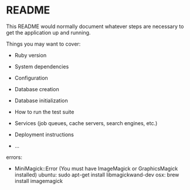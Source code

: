 # README

This README would normally document whatever steps are necessary to get the
application up and running.

Things you may want to cover:

* Ruby version

* System dependencies

* Configuration

* Database creation

* Database initialization

* How to run the test suite

* Services (job queues, cache servers, search engines, etc.)

* Deployment instructions

* ...

errors: 
* MiniMagick::Error (You must have ImageMagick or GraphicsMagick installed)
ubuntu: sudo apt-get install libmagickwand-dev
osx: brew install imagemagick
